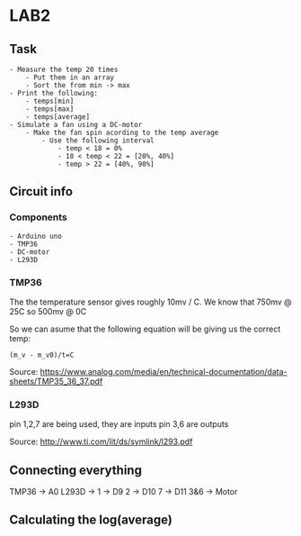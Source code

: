 # LAB2

## Task

    - Measure the temp 20 times
        - Put them in an array
        - Sort the from min -> max
    - Print the following:
        - temps[min]
        - temps[max]
        - temps[average]
    - Simulate a fan using a DC-motor
        - Make the fan spin acording to the temp average
            - Use the following interval
                - temp < 18 = 0%
                - 18 < temp < 22 = [20%, 40%]
                - temp > 22 = [40%, 90%]


## Circuit info

### Components

    - Arduino uno
    - TMP36
    - DC-motor
    - L293D

### TMP36

The the temperature sensor gives roughly 10mv / C. 
We know that 750mv @ 25C so 500mv @ 0C

So we can asume that the following equation will be giving us the correct temp:

    (m_v - m_v0)/t=C


Source:
    https://www.analog.com/media/en/technical-documentation/data-sheets/TMP35_36_37.pdf

### L293D

pin 1,2,7 are being used, they are inputs
pin 3,6 are outputs

Source:
    http://www.ti.com/lit/ds/symlink/l293.pdf

## Connecting everything

TMP36 -> A0
L293D -> 1 -> D9
         2 -> D10
         7 -> D11
         3&6 -> Motor


## Calculating the log(average)

[drag]: https://github.com/secretmud/fan_controll/img/log_plot.png
